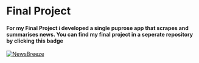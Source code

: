 <h1> Final Project </h1>

#### For my Final Project i developed a single puprose app that scrapes and summarises news. You can find my final project in a seperate repository by clicking this badge  
[![NewsBreeze][news.py]][news-url]

[news.py]: https://img.shields.io/badge/News-Breeze?style=for-the-badge&logoColor=green&label=News-Breeze&labelColor=orange&color=grey

[news-url]: https://github.com/uzairaslam19/NewsBreeze
